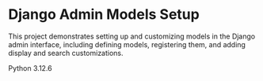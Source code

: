 # Django Admin Models Setup

This project demonstrates setting up and customizing models in the Django admin interface, including defining models, registering them, and adding display and search customizations.


Python 3.12.6